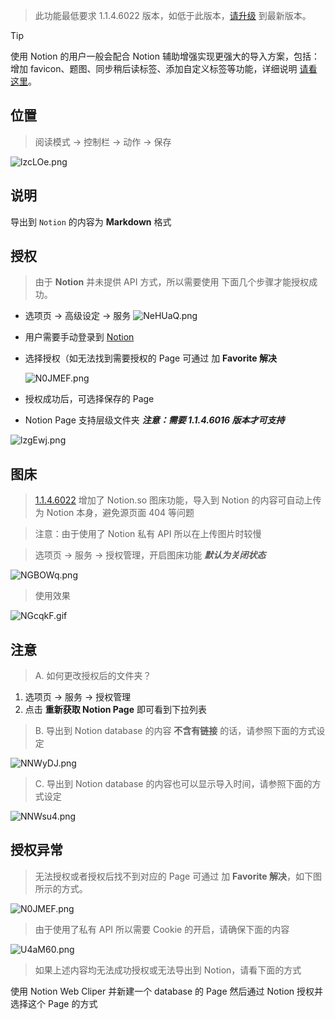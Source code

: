 >  此功能最低要求 1.1.4.6022 版本，如低于此版本，[请升级](https://simpread.pro) 到最新版本。

> [!TIP]
> 使用 Notion 的用户一般会配合 Notion 辅助增强实现更强大的导入方案，包括：增加 favicon、题图、同步稍后读标签、添加自定义标签等功能，详细说明 [请看这里](https://github.com/Kenshin/simpread/discussions/3572)。

位置
---

> 阅读模式 → 控制栏 → 动作 → 保存

![lzcLOe.png](https://s1.ax1x.com/2022/11/07/xv014U.png)

说明
---

导出到 `Notion` 的内容为 **Markdown** 格式


授权
---

> 由于  **Notion** 并未提供 API 方式，所以需要使用 下面几个步骤才能授权成功。

- 选项页 → 高级设定 → 服务
  ![NeHUaQ.png](https://s1.ax1x.com/2020/06/18/NeHUaQ.png)

- 用户需要手动登录到 [Notion](https://www.notion.so/)

- 选择授权（如无法找到需要授权的 Page 可通过 加 **Favorite 解决**

  ![N0JMEF.png](https://s1.ax1x.com/2022/11/07/xv0Yv9.png)

- 授权成功后，可选择保存的 Page

- Notion Page 支持层级文件夹 _**注意：需要 1.1.4.6016 版本才可支持**_

![lzgEwj.png](https://s1.ax1x.com/2020/06/16/NFU1k8.png)

图床
---

> [1.1.4.6022](http://ksria.com/simpread/changelog.html#1.1.4.6022) 增加了 Notion.so 图床功能，导入到 Notion 的内容可自动上传为 Notion 本身，避免源页面 404 等问题

> 注意：由于使用了 Notion 私有 API 所以在上传图片时较慢 

> 选项页 → 服务 → 授权管理，开启图床功能 _**默认为关闭状态**_

  ![NGBOWq.png](https://s1.ax1x.com/2020/06/22/NGBOWq.png)

> 使用效果

  ![NGcqkF.gif](https://s1.ax1x.com/2020/06/22/NGcqkF.gif)

注意
---

> A. 如何更改授权后的文件夹？

1. 选项页 → 服务 → 授权管理
2. 点击 **重新获取 Notion Page** 即可看到下拉列表

> B. 导出到 Notion database 的内容 **不含有链接** 的话，请参照下面的方式设定

![NNWyDJ.png](https://s1.ax1x.com/2020/06/23/NNWyDJ.png)

>  C. 导出到 Notion database 的内容也可以显示导入时间，请参照下面的方式设定

![NNWsu4.png](https://s1.ax1x.com/2020/06/23/NNWsu4.png)


授权异常
---

> 无法授权或者授权后找不到对应的 Page 可通过 加 **Favorite 解决**，如下图所示的方式。

![N0JMEF.png](https://s1.ax1x.com/2022/11/07/xv0Yv9.png)

> 由于使用了私有 API 所以需要 Cookie 的开启，请确保下面的内容

![U4aM60.png](https://s1.ax1x.com/2020/07/20/U4aM60.png)

> 如果上述内容均无法成功授权或无法导出到 Notion，请看下面的方式

使用 Notion Web Cliper 并新建一个 database 的 Page 然后通过 Notion 授权并选择这个 Page 的方式